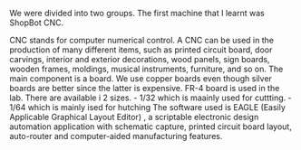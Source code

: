 We were divided into two groups. The first machine that I learnt was ShopBot CNC.
   
CNC stands for computer numerical control. A CNC can be used in the production of many different items, such as printed circuit board, door carvings, interior and exterior decorations, wood panels, sign boards, wooden frames, moldings, musical instruments, furniture, and so on. 
The main component is a board. We use copper boards even though silver boards are better since the latter is expensive. FR-4 board is used in the lab. There are available i 2  sizes. 
     - 1/32 which is maainly used for cuttting.
     - 1/64 which is mainly ised for hutching
The software used  is EAGLE (Easily Applicable Graphical Layout Editor) , a scriptable electronic design automation application with schematic capture, printed circuit board layout, auto-router and computer-aided manufacturing features. 
   
   
